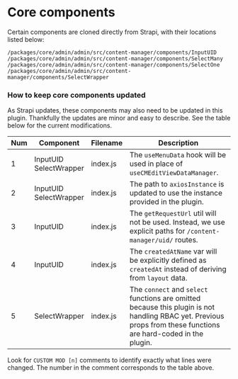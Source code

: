 # Core components

Certain components are cloned directly from Strapi, with their locations listed below:

```
/packages/core/admin/admin/src/content-manager/components/InputUID
/packages/core/admin/admin/src/content-manager/components/SelectMany
/packages/core/admin/admin/src/content-manager/components/SelectOne
/packages/core/admin/admin/src/content-manager/components/SelectWrapper
```

### How to keep core components updated

As Strapi updates, these components may also need to be updated in this plugin. Thankfully the updates are minor and easy to describe. See the table below for the current modifications.

| Num | Component | Filename | Description |
|-|-|-|-|
| 1 | InputUID<br>SelectWrapper | index.js | The `useMenuData` hook will be used in place of `useCMEditViewDataManager`. |
| 2 | InputUID<br>SelectWrapper | index.js | The path to `axiosInstance` is updated to use the instance provided in the plugin. |
| 3 | InputUID | index.js | The `getRequestUrl` util will not be used. Instead, we use explicit paths for `/content-manager/uid/` routes. |
| 4 | InputUID | index.js | The `createdAtName` var will be explicitly defined as `createdAt` instead of deriving from `layout` data. |
| 5 | SelectWrapper | index.js | The `connect` and `select` functions are omitted because this plugin is not handling RBAC yet. Previous props from these functions are hard-coded in the plugin. |

Look for `CUSTOM MOD [n]` comments to identify exactly what lines were changed. The number in the comment corresponds to the table above.

